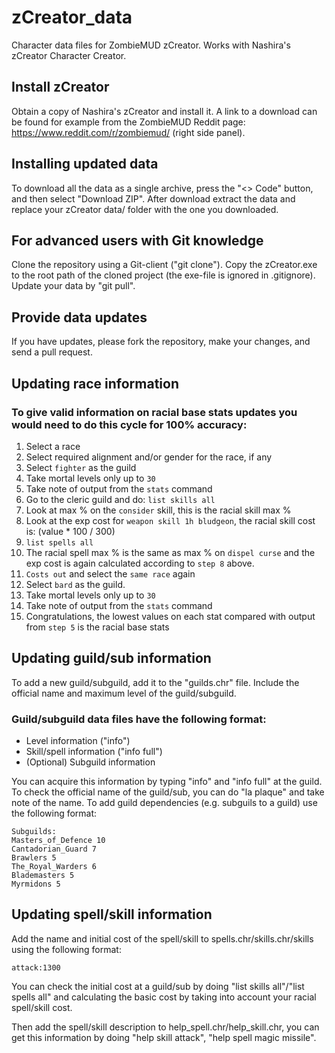 # zCreator_data
Character data files for ZombieMUD zCreator. Works with Nashira's zCreator Character Creator.

## Install zCreator

Obtain a copy of Nashira's zCreator and install it. A link to a download can be found for example from the ZombieMUD Reddit page: https://www.reddit.com/r/zombiemud/ (right side panel).

## Installing updated data

To download all the data as a single archive, press the "<> Code" button, and then select "Download ZIP". After download extract the data and replace your zCreator data/ folder with the one you downloaded.

## For advanced users with Git knowledge

Clone the repository using a Git-client ("git clone"). Copy the zCreator.exe to the root path of the cloned project (the exe-file is ignored in .gitignore). Update your data by "git pull".

## Provide data updates

If you have updates, please fork the repository, make your changes, and send a pull request.

## Updating race information

### To give valid information on racial base stats updates you would need to do this cycle for 100% accuracy:
1. Select a race
2. Select required alignment and/or gender for the race, if any
3. Select `fighter` as the guild
4. Take mortal levels only up to `30`
5. Take note of output from the `stats` command
6. Go to the cleric guild and do: `list skills all`
7. Look at max % on the `consider` skill, this is the racial skill max %
8. Look at the exp cost for `weapon skill 1h bludgeon`, the racial skill cost is: (value * 100 / 300)
9. `list spells all`
10. The racial spell max % is the same as max % on `dispel curse` and the exp cost is again calculated according to `step 8` above.
11. `Costs out` and select the `same race` again
12. Select `bard` as the guild.
13. Take mortal levels only up to `30`
14. Take note of output from the `stats` command
15. Congratulations, the lowest values on each stat compared with output from `step 5` is the racial base stats


## Updating guild/sub information

To add a new guild/subguild, add it to the "guilds.chr" file. Include the official name and maximum level of the guild/subguild.

### Guild/subguild data files have the following format:
- Level information ("info")
- Skill/spell information ("info full")
- (Optional) Subguild information

You can acquire this information by typing "info" and "info full" at the guild. To check the official name of the guild/sub, you can do "la plaque" and take note of the name. To add guild dependencies (e.g. subguils to a guild) use the following format:
```
Subguilds:
Masters_of_Defence 10
Cantadorian_Guard 7
Brawlers 5
The_Royal_Warders 6
Blademasters 5
Myrmidons 5
```

## Updating spell/skill information

Add the name and initial cost of the spell/skill to spells.chr/skills.chr/skills using the following format:
```
attack:1300
```
You can check the initial cost at a guild/sub by doing "list skills all"/"list spells all" and calculating the basic cost by taking into account your racial spell/skill cost.

Then add the spell/skill description to help_spell.chr/help_skill.chr, you can get this information by doing "help skill attack", "help spell magic missile".

